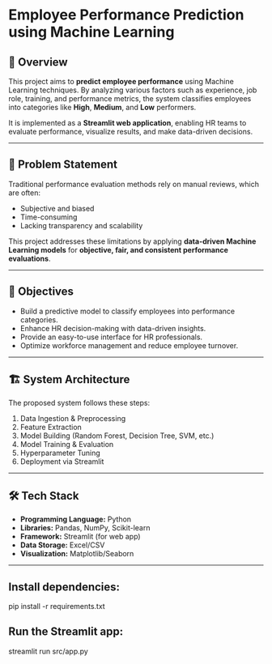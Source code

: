 # Employee Performance Prediction using Machine Learning

## 📌 Overview
This project aims to **predict employee performance** using Machine Learning techniques. By analyzing various factors such as experience, job role, training, and performance metrics, the system classifies employees into categories like **High**, **Medium**, and **Low** performers.  

It is implemented as a **Streamlit web application**, enabling HR teams to evaluate performance, visualize results, and make data-driven decisions.

---

## 🚀 Problem Statement
Traditional performance evaluation methods rely on manual reviews, which are often:
- Subjective and biased  
- Time-consuming  
- Lacking transparency and scalability  

This project addresses these limitations by applying **data-driven Machine Learning models** for **objective, fair, and consistent performance evaluations**.

---

## 🎯 Objectives
- Build a predictive model to classify employees into performance categories.  
- Enhance HR decision-making with data-driven insights.  
- Provide an easy-to-use interface for HR professionals.  
- Optimize workforce management and reduce employee turnover.  

---

## 🏗️ System Architecture
The proposed system follows these steps:  
1. Data Ingestion & Preprocessing  
2. Feature Extraction  
3. Model Building (Random Forest, Decision Tree, SVM, etc.)  
4. Model Training & Evaluation  
5. Hyperparameter Tuning  
6. Deployment via Streamlit  


---

## 🛠️ Tech Stack
- **Programming Language:** Python  
- **Libraries:** Pandas, NumPy, Scikit-learn  
- **Framework:** Streamlit (for web app)  
- **Data Storage:** Excel/CSV  
- **Visualization:** Matplotlib/Seaborn  

---
## Install dependencies:
pip install -r requirements.txt

## Run the Streamlit app:
streamlit run src/app.py

